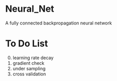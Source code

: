 # Neural_Net
A fully connected backpropagation neural network

# To Do List
0. learning rate decay
1. gradient check
2. under sampling
3. cross validation
